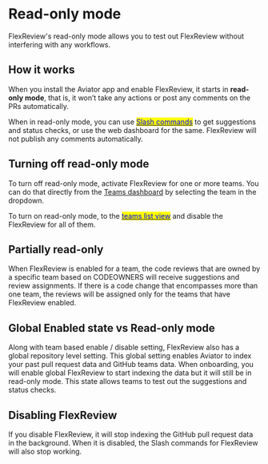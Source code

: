 # Read-only mode

FlexReview's read-only mode allows you to test out FlexReview without interfering with any workflows.

## How it works

When you install the Aviator app and enable FlexReview, it starts in **read-only mode**, that is, it won’t take any actions or post any comments on the PRs automatically.

When in read-only mode, you can use [<mark style="color:blue;">Slash commands</mark>](../reference/flexreview-slash-commands.md) to get suggestions and status checks, or use the web dashboard for the same. FlexReview will not publish any comments automatically.

## Turning off read-only mode

To turn off read-only mode, activate FlexReview for one or more teams. You can do that directly from the [Teams dashboard](https://app.aviator.co/teams/last_viewed) by selecting the team in the dropdown.

To turn on read-only mode, to the [<mark style="color:blue;">teams list view</mark>](https://app.aviator.co/teams) and disable the FlexReview for all of them.

## Partially read-only

When FlexReview is enabled for a team, the code reviews that are owned by a specific team based on CODEOWNERS will receive suggestions and review assignments. If there is a code change that encompasses more than one team, the reviews will be assigned only for the teams that have FlexReview enabled.

## Global Enabled state vs Read-only mode

Along with team based enable / disable setting, FlexReview also has a global repository level setting. This global setting enables Aviator to index your past pull request data and GitHub teams data. When onboarding, you will enable global FlexReview to start indexing the data but it will still be in read-only mode. This state allows teams to test out the suggestions and status checks.

## Disabling FlexReview

If you disable FlexReview, it will stop indexing the GitHub pull request data in the background. When it is disabled, the Slash commands for FlexReview will also stop working.
